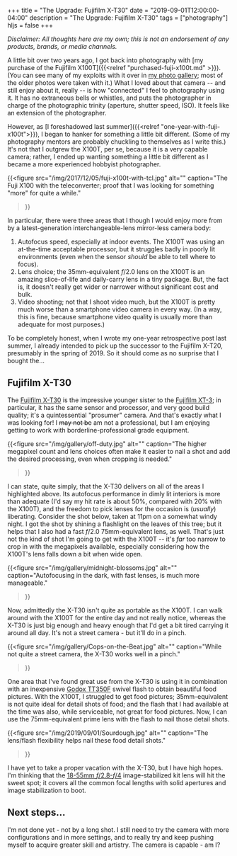 +++
title = "The Upgrade: Fujifilm X-T30"
date = "2019-09-01T12:00:00-04:00"
description = "The Upgrade: Fujifilm X-T30"
tags = ["photography"]
hljs = false
+++

_Disclaimer: All thoughts here are my own; this is not an endorsement of any products,
brands, or media channels._

A little bit over two years ago, I got back into photography with
[my purchase of the Fujifilm X100T]({{<relref "purchased-fuji-x100t.md" >}}).
(You can see many of my exploits with it over in [my photo gallery](/photos);
most of the older photos were taken with it.)
What I loved about that camera -- and still enjoy about it, really -- is how
"connected" I feel to photography using it. It has no extraneous bells or 
whistles, and puts the photographer in charge of the photographic trinity
(aperture, shutter speed, ISO). It feels like an extension of the photographer.

However, as [I foreshadowed last summer]({{<relref "one-year-with-fuji-x100t">}}),
I began to hanker for something a little bit different.
(Some of my photography mentors are probably chuckling to themselves as I write this.)
It's not that I outgrew the X100T, per se, because it is a very capable camera;
rather, I ended up wanting something a little bit different as I became a more
experienced hobbyist photographer.

{{<figure src="/img/2017/12/05/fuji-x100t-with-tcl.jpg"
          alt=""
          caption="The Fuji X100 with the teleconverter; proof that I was looking for something \"more\" for quite a while."
>}}

In particular, there were three areas that I though I would enjoy more from
by a latest-generation interchangeable-lens mirror-less camera body:

1. Autofocus speed, especially at indoor events. The X100T was using an
   at-the-time acceptable processor, but it struggles badly in poorly lit
   environments (even when the sensor _should_ be able to tell where to focus).
1. Lens choice; the 35mm-equivalent _f_/2.0 lens on the X100T is an amazing
   slice-of-life and daily-carry lens in a tiny package. But, the fact is, it
   doesn't really get wider or narrower without significant cost and bulk.
1. Video shooting; not that I shoot video much, but the X100T is pretty much
   worse than a smartphone video camera in every way. (In a way, this is fine,
   because smartphone video quality is usually more than adequate for most
   purposes.)

To be completely honest, when I wrote my one-year retrospective post last summer,
I already intended to pick up the successor to the Fujifilm X-T20, presumably
in the spring of 2019. So it should come as no surprise that I bought the...

## Fujifilm X-T30

The [Fujifilm X-T30](https://www.fujifilm.com/products/digital_cameras/x/fujifilm_x_t30/)
is the impressive younger sister to the 
[Fujifilm XT-3](https://www.fujifilm.com/products/digital_cameras/x/fujifilm_x_t3/);
in particular, it has the same sensor and processor, and very good build quality;
it's a quintessential "prosumer" camera.
And that's exactly what I was looking for! I ~~may not be~~ am not a professional,
but I am enjoying getting to work with borderline-professional grade equipment.

{{<figure src="/img/gallery/off-duty.jpg"
          alt=""
          caption="The higher megapixel count and lens choices often make it easier to nail a shot and add the desired processing, even when cropping is needed."
>}}

I can state, quite simply, that the X-T30 delivers on all of the areas I
highlighted above. Its autofocus performance in dimly lit interiors is more than
adequate (I'd say my hit rate is about 50%, compared with 20% with the X100T),
and the freedom to pick lenses for the occasion is (_usually_) liberating.
Consider the shot below, taken at 11pm on a somewhat windy night. I got the shot
by shining a flashlight on the leaves of this tree; but it helps that I also had
a fast _f_/2.0 75mm-equivalent lens, as well. That's just not the kind of shot
I'm going to get with the X100T -- it's _far_ too narrow to crop in with the
megapixels available, especially considering how the X100T's lens falls down a 
bit when wide open.

{{<figure src="/img/gallery/midnight-blossoms.jpg"
          alt=""
          caption="Autofocusing in the dark, with fast lenses, is much more manageable."
>}}

Now, admittedly the X-T30 isn't quite as portable as the X100T. I can walk around
with the X100T for the entire day and not really notice, whereas the X-T30 is
just big enough and heavy enough that I'd get a bit tired carrying it around all
day. It's not a street camera - but it'll do in a pinch.

{{<figure src="/img/gallery/Cops-on-the-Beat.jpg"
          alt=""
          caption="While not quite a street camera, the X-T30 works well in a pinch."
>}}

One area that I've found great use from the X-T30 is using it in combination
with an inexpensive [Godox TT350F](https://www.bhphotovideo.com/c/product/1354555-REG/godox_gott350f_ttl_mirrorless_camera_flash.html) swivel flash
to obtain beautiful food pictures.
With the X100T, I struggled to get food pictures; 35mm-equivalent is not quite
ideal for detail shots of food; and the flash that I had available at the time
was also, while serviceable, not great for food pictures.
Now, I can use the 75mm-equivalent prime lens with the flash to nail those detail
shots.

{{<figure src="/img/2019/09/01/Sourdough.jpg"
          alt=""
          caption="The lens/flash flexibility helps nail these food detail shots."
>}}

I have yet to take a proper vacation with the X-T30, but I have high hopes.
I'm thinking that the
[18-55mm _f_/2.8-_f_/4](https://www.bhphotovideo.com/c/product/883530-REG/Fujifilm_XF_18_55mm_f_2_8_4_OIS.html) image-stabilized kit lens will hit the
sweet spot; it covers all the common focal lengths with solid apertures and
image stabilization to boot.

## Next steps...

I'm not done yet - not by a long shot. I still need to try the camera with more
configurations and in more settings, and to really try and keep pushing myself
to acquire greater skill and artistry. The camera is capable - am I?

